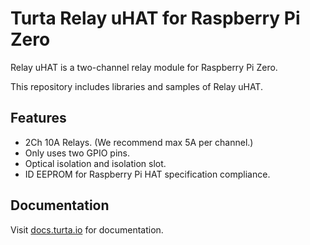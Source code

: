 # Turta Relay uHAT for Raspberry Pi Zero
Relay uHAT is a two-channel relay module for Raspberry Pi Zero.

This repository includes libraries and samples of Relay uHAT.

## Features
- 2Ch 10A Relays. (We recommend max 5A per channel.)
- Only uses two GPIO pins.
- Optical isolation and isolation slot.
- ID EEPROM for Raspberry Pi HAT specification compliance.

## Documentation
Visit [docs.turta.io](https://docs.turta.io) for documentation.
